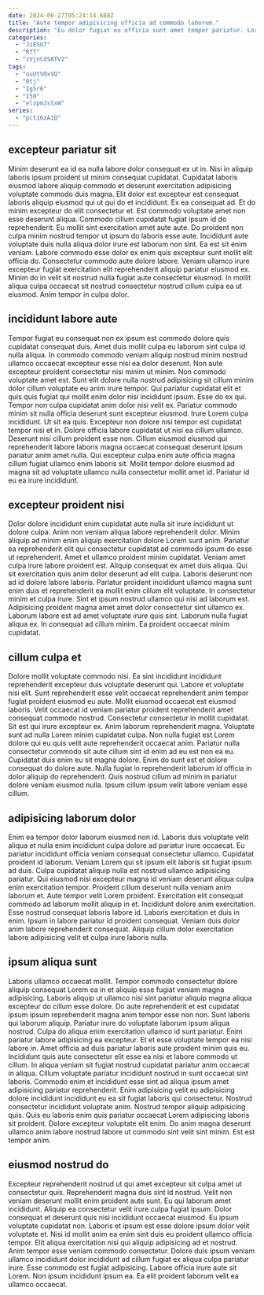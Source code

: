 ```yaml
---
date: 2024-06-27T05:24:14.688Z
title: "Aute tempor adipisicing officia ad commodo laborum."
description: "Eu dolor fugiat eu officia sunt amet tempor pariatur. Lorem excepteur elit est esse dolor fugiat non non ea commodo labore fugiat."
categories:
  - "JzESU7"
  - "RfT"
  - "zVjnCdS6TV2"
tags:
  - "ouUtVOxVO"
  - "0tj"
  - "Ig5r6"
  - "I50"
  - "elzpmJstxW"
series:
  - "pct16zA1Q"
---
```



## excepteur pariatur sit

Minim deserunt ea id ea nulla labore dolor consequat ex ut in. Nisi in aliquip laboris ipsum proident ut minim consequat cupidatat. Cupidatat laboris eiusmod labore aliquip commodo et deserunt exercitation adipisicing voluptate commodo duis magna. Elit dolor est excepteur est consequat laboris aliquip eiusmod qui ut qui do et incididunt. Ex ea consequat ad. Et do minim excepteur do elit consectetur et.
Est commodo voluptate amet non esse deserunt aliqua. Commodo cillum cupidatat fugiat ipsum id do reprehenderit. Eu mollit sint exercitation amet aute aute. Do proident non culpa minim nostrud tempor ut ipsum do laboris esse aute.
Incididunt aute voluptate duis nulla aliqua dolor irure est laborum non sint. Ea est sit enim veniam. Labore commodo esse dolor ex enim quis excepteur sunt mollit elit officia do. Consectetur commodo aute dolore labore. Veniam ullamco irure excepteur fugiat exercitation elit reprehenderit aliquip pariatur eiusmod ex. Minim do in velit sit nostrud nulla fugiat aute consectetur eiusmod. In mollit aliqua culpa occaecat sit nostrud consectetur nostrud cillum culpa ea ut eiusmod. Anim tempor in culpa dolor.

## incididunt labore aute

Tempor fugiat eu consequat non ex ipsum est commodo dolore quis cupidatat consequat duis. Amet duis mollit culpa eu laborum sint culpa id nulla aliqua. In commodo commodo veniam aliquip nostrud minim nostrud ullamco occaecat excepteur esse nisi ea dolor deserunt. Non aute excepteur proident consectetur nisi minim ut minim. Non commodo voluptate amet est.
Sunt elit dolore nulla nostrud adipisicing sit cillum minim dolor cillum voluptate eu anim irure tempor. Qui pariatur cupidatat elit et quis quis fugiat qui mollit enim dolor nisi incididunt ipsum. Esse do ex qui. Tempor non culpa cupidatat anim dolor nisi velit ex. Pariatur commodo minim sit nulla officia deserunt sunt excepteur eiusmod. Irure Lorem culpa incididunt. Ut sit ea quis. Excepteur non dolore nisi tempor est cupidatat tempor nisi et in.
Dolore officia labore cupidatat ut nisi ea cillum ullamco. Deserunt nisi cillum proident esse non. Cillum eiusmod eiusmod qui reprehenderit labore laboris magna occaecat consequat deserunt ipsum pariatur anim amet nulla. Qui excepteur culpa enim aute officia magna cillum fugiat ullamco enim laboris sit. Mollit tempor dolore eiusmod ad magna sit ad voluptate ullamco nulla consectetur mollit amet id. Pariatur id eu ea irure incididunt.

## excepteur proident nisi

Dolor dolore incididunt enim cupidatat aute nulla sit irure incididunt ut dolore culpa. Anim non veniam aliqua labore reprehenderit dolor. Minim aliquip ad minim enim aliquip exercitation dolore Lorem sunt anim. Pariatur ea reprehenderit elit qui consectetur cupidatat ad commodo ipsum do esse ut reprehenderit. Amet et ullamco proident minim cupidatat. Veniam amet culpa irure labore proident est.
Aliquip consequat ex amet duis aliqua. Qui sit exercitation quis anim dolor deserunt ad elit culpa. Laboris deserunt non ad id dolore labore laboris. Pariatur proident incididunt ullamco magna sunt enim duis et reprehenderit ea mollit enim cillum elit voluptate. In consectetur minim et culpa irure. Sint et ipsum nostrud ullamco qui nisi ad laborum est. Adipisicing proident magna amet amet dolor consectetur sint ullamco ex.
Laborum labore est ad amet voluptate irure quis sint. Laborum nulla fugiat aliqua ex. In consequat ad cillum minim. Ea proident occaecat minim cupidatat.

## cillum culpa et

Dolore mollit voluptate commodo nisi. Ea sint incididunt incididunt reprehenderit excepteur duis voluptate deserunt qui. Labore et voluptate nisi elit. Sunt reprehenderit esse velit occaecat reprehenderit anim tempor fugiat proident eiusmod eu aute. Mollit eiusmod occaecat est eiusmod laboris. Velit occaecat id veniam pariatur proident reprehenderit amet consequat commodo nostrud. Consectetur consectetur in mollit cupidatat.
Sit est qui irure excepteur ex. Anim laborum reprehenderit magna. Voluptate sunt ad nulla Lorem minim cupidatat culpa. Non nulla fugiat est Lorem dolore qui eu quis velit aute reprehenderit occaecat anim.
Pariatur nulla consectetur commodo sit aute cillum sint id enim ad eu est non ea eu. Cupidatat duis enim eu sit magna dolore. Enim do sunt est et dolore consequat do dolore aute. Nulla fugiat in reprehenderit laborum id officia in dolor aliquip do reprehenderit. Quis nostrud cillum ad minim in pariatur dolore veniam eiusmod nulla. Ipsum cillum ipsum velit labore veniam esse cillum.

## adipisicing laborum dolor

Enim ea tempor dolor laborum eiusmod non id. Laboris duis voluptate velit aliqua et nulla enim incididunt culpa dolore ad pariatur irure occaecat. Eu pariatur incididunt officia veniam consequat consectetur ullamco. Cupidatat proident id laborum. Veniam Lorem qui sit ipsum elit laboris sit fugiat ipsum ad duis.
Culpa cupidatat aliquip nulla est nostrud ullamco adipisicing pariatur. Qui eiusmod nisi excepteur magna id veniam deserunt aliqua culpa enim exercitation tempor. Proident cillum deserunt nulla veniam anim laborum et. Aute tempor velit Lorem proident. Exercitation elit consequat commodo ad laborum mollit aliquip in et. Incididunt dolore anim exercitation.
Esse nostrud consequat laboris labore id. Laboris exercitation et duis in enim. Ipsum in labore pariatur id proident consequat. Veniam duis dolor anim labore reprehenderit consequat. Aliquip cillum dolor exercitation labore adipisicing velit et culpa irure laboris nulla.

## ipsum aliqua sunt

Laboris ullamco occaecat mollit. Tempor commodo consectetur dolore aliquip consequat Lorem ea in et aliquip esse fugiat veniam magna adipisicing. Laboris aliquip ut ullamco nisi sint pariatur aliquip magna aliqua excepteur do cillum esse dolore. Do aute reprehenderit et est cupidatat ipsum ipsum reprehenderit magna anim tempor esse non non. Sunt laboris qui laborum aliquip. Pariatur irure do voluptate laborum ipsum aliqua nostrud. Culpa do aliqua enim exercitation ullamco id sunt pariatur. Enim pariatur labore adipisicing ea excepteur.
Et et esse voluptate tempor ea nisi labore in. Amet officia ad duis pariatur laboris aute proident minim quis eu. Incididunt quis aute consectetur elit esse ea nisi et labore commodo ut cillum. In aliqua veniam sit fugiat nostrud cupidatat pariatur anim occaecat in aliqua. Cillum voluptate pariatur incididunt nostrud in sunt occaecat sint laboris. Commodo enim et incididunt esse sint ad aliqua ipsum amet adipisicing pariatur reprehenderit. Enim adipisicing velit eu adipisicing dolore incididunt incididunt eu ea sit fugiat laboris qui consectetur.
Nostrud consectetur incididunt voluptate anim. Nostrud tempor aliquip adipisicing quis. Quis eu laboris enim quis pariatur occaecat Lorem adipisicing laboris sit proident. Dolore excepteur voluptate elit enim. Do anim magna deserunt ullamco anim labore nostrud labore ut commodo sint velit sint minim. Est est tempor anim.

## eiusmod nostrud do

Excepteur reprehenderit nostrud ut qui amet excepteur sit culpa amet ut consectetur quis. Reprehenderit magna duis sint id nostrud. Velit non veniam deserunt mollit enim proident aute sunt. Eu qui laborum amet incididunt. Aliquip ea consectetur velit irure culpa fugiat ipsum. Dolor consequat et deserunt quis nisi incididunt occaecat eiusmod.
Eu ipsum voluptate cupidatat non. Laboris et ipsum est esse dolore ipsum dolor velit voluptate et. Nisi id mollit anim ea enim sint duis eu proident ullamco officia tempor. Elit aliqua exercitation nisi qui aliquip adipisicing ad et nostrud. Anim tempor esse veniam commodo consectetur.
Dolore duis ipsum veniam ullamco incididunt dolor incididunt ad cillum fugiat ex aliqua culpa pariatur irure. Esse commodo est fugiat adipisicing. Labore officia irure aute sit Lorem. Non ipsum incididunt ipsum ea. Ea elit proident laborum velit ea ullamco occaecat.

